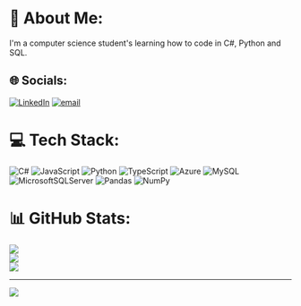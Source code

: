 # 💫 About Me:
I'm a computer science student's learning how to code in C#, Python and SQL.


## 🌐 Socials:
[![LinkedIn](https://img.shields.io/badge/LinkedIn-%230077B5.svg?logo=linkedin&logoColor=white)](https://linkedin.com/in/mateus-pereira-da-silva-5a9074179) [![email](https://img.shields.io/badge/Email-D14836?logo=gmail&logoColor=white)](mailto:omateus.pereira@outlook.com) 

# 💻 Tech Stack:
![C#](https://img.shields.io/badge/c%23-%23239120.svg?style=for-the-badge&logo=csharp&logoColor=white) ![JavaScript](https://img.shields.io/badge/javascript-%23323330.svg?style=for-the-badge&logo=javascript&logoColor=%23F7DF1E) ![Python](https://img.shields.io/badge/python-3670A0?style=for-the-badge&logo=python&logoColor=ffdd54) ![TypeScript](https://img.shields.io/badge/typescript-%23007ACC.svg?style=for-the-badge&logo=typescript&logoColor=white) ![Azure](https://img.shields.io/badge/azure-%230072C6.svg?style=for-the-badge&logo=microsoftazure&logoColor=white) ![MySQL](https://img.shields.io/badge/mysql-4479A1.svg?style=for-the-badge&logo=mysql&logoColor=white) ![MicrosoftSQLServer](https://img.shields.io/badge/Microsoft%20SQL%20Server-CC2927?style=for-the-badge&logo=microsoft%20sql%20server&logoColor=white) ![Pandas](https://img.shields.io/badge/pandas-%23150458.svg?style=for-the-badge&logo=pandas&logoColor=white) ![NumPy](https://img.shields.io/badge/numpy-%23013243.svg?style=for-the-badge&logo=numpy&logoColor=white)
# 📊 GitHub Stats:
![](https://github-readme-stats.vercel.app/api?username=ooMateusPereira&theme=dark&hide_border=false&include_all_commits=false&count_private=false)<br/>
![](https://nirzak-streak-stats.vercel.app/?user=ooMateusPereira&theme=dark&hide_border=false)<br/>
![](https://github-readme-stats.vercel.app/api/top-langs/?username=ooMateusPereira&theme=dark&hide_border=false&include_all_commits=false&count_private=false&layout=compact)

---
[![](https://visitcount.itsvg.in/api?id=ooMateusPereira&icon=0&color=0)](https://visitcount.itsvg.in)

<!-- Proudly created with GPRM ( https://gprm.itsvg.in ) -->
